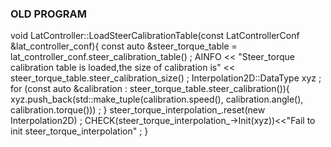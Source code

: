 ### OLD PROGRAM
void LatController::LoadSteerCalibrationTable(const LatControllerConf &lat_controller_conf){
  const auto &steer_torque_table = lat_controller_conf.steer_calibration_table() ;
  AINFO << "Steer_torque calibration table is loaded,the size of calibration is" 
      << steer_torque_table.steer_calibration_size() ;
  Interpolation2D::DataType xyz ;
  for (const auto &calibration : steer_torque_table.steer_calibration()){
    xyz.push_back(std::make_tuple(calibration.speed(),
                                  calibration.angle(),
                                  calibration.torque())) ;
  }
  steer_torque_interpolation_.reset(new Interpolation2D) ;
  CHECK(steer_torque_interpolation_->Init(xyz))<<"Fail to init steer_torque_interpolation"  ;
}